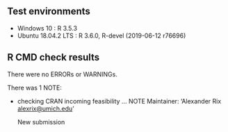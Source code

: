## Test environments
* Windows 10 : R 3.5.3
* Ubuntu 18.04.2 LTS : R 3.6.0, R-devel (2019-06-12 r76696)

## R CMD check results
There were no ERRORs or WARNINGs.

There was 1 NOTE:
* checking CRAN incoming feasibility ... NOTE
  Maintainer: ‘Alexander Rix <alexrix@umich.edu>’

  New submission
